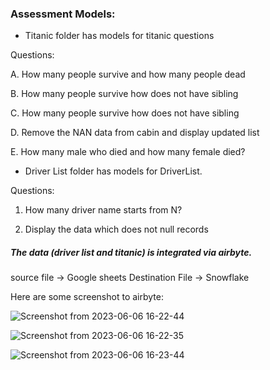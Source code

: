 ### Assessment Models:
 - Titanic folder has models for titanic questions

  Questions:

A. How many people survive and how many people dead

B. How many people survive how does not have sibling

C. How many people survive how does not have sibling

D. Remove the NAN data from cabin and display updated list

E. How many male who died and how many female died?


 - Driver List folder has models for DriverList.
 
 Questions:

1. How many driver name starts from N?

2. Display the data which does not null records


##### The data (driver list and titanic) is integrated via airbyte.
source file -> Google sheets
Destination File -> Snowflake

Here are some screenshot to airbyte:

![Screenshot from 2023-06-06 16-22-44](https://github.com/Rononoa13/dbt_airbyte_assessment/assets/24466959/e23c476d-6c6b-4f6d-9c33-6cd026ae448a)

![Screenshot from 2023-06-06 16-22-35](https://github.com/Rononoa13/dbt_airbyte_assessment/assets/24466959/d9952abc-1d69-4fd3-8f02-84d6a9cda767)


![Screenshot from 2023-06-06 16-23-44](https://github.com/Rononoa13/dbt_airbyte_assessment/assets/24466959/3d6b73da-b750-482c-a556-feb0c65a1915)
